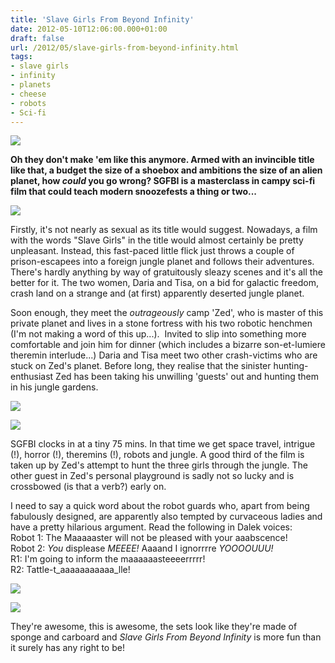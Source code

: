 ```yaml
---
title: 'Slave Girls From Beyond Infinity'
date: 2012-05-10T12:06:00.000+01:00
draft: false
url: /2012/05/slave-girls-from-beyond-infinity.html
tags: 
- slave girls
- infinity
- planets
- cheese
- robots
- Sci-fi
---
```


[![](https://blogger.googleusercontent.com/img/b/R29vZ2xl/AVvXsEiNXFkUCCuSI5DIpuPZfENmw8WCPgYoUgIVy-wdARqkp7SSAFmqkbUp1j8EqIqKLO30UreFvN8ark4bHvXIKohow6-6iKu8oOYHoDV9nDP7OcUQ7EccbSc-LkIJX34CRBqGvrj4SitU5CY/s400/slave_girls_poster.jpg)](https://picasaweb.google.com/lh/photo/83-X86y8_VmdD-LOD7RAV-54nN1RycrV_oQh2IHYfkI?feat=embedwebsite)

  
  
**Oh they don't make 'em like this anymore. Armed with an invincible title like that, a budget the size of a shoebox and ambitions the size of an alien planet, how _could_ you go wrong? SGFBI is a masterclass in campy sci-fi film that could teach modern snoozefests a thing or two...**  
  

[![](https://blogger.googleusercontent.com/img/b/R29vZ2xl/AVvXsEhXVkFJZCjeAClHK3vYGa459hGuFH3XxQpoKTNKqq3-KIeJDcCsrqYOfM9kT6uEK7AWZrqyuXtFPhZCdKzpT7rKWnWf5XnSOonP6f4eZ5T6M3AllDlG6Ff9y5_7OLgMWJkoGMo7FkM57m4/s400/sg01.jpg)](https://picasaweb.google.com/lh/photo/R6ZGE7fwJJ32_Iqao2KCdu54nN1RycrV_oQh2IHYfkI?feat=embedwebsite)

  
  
Firstly, it's not nearly as sexual as its title would suggest. Nowadays, a film with the words "Slave Girls" in the title would almost certainly be pretty unpleasant. Instead, this fast-paced little flick just throws a couple of prison-escapees into a foreign jungle planet and follows their adventures. There's hardly anything by way of gratuitously sleazy scenes and it's all the better for it. The two women, Daria and Tisa, on a bid for galactic freedom, crash land on a strange and (at first) apparently deserted jungle planet.  
  
Soon enough, they meet the _outrageously_ camp 'Zed', who is master of this private planet and lives in a stone fortress with his two robotic henchmen (I'm not making a word of this up...).  Invited to slip into something more comfortable and join him for dinner (which includes a bizarre son-et-lumiere theremin interlude...) Daria and Tisa meet two other crash-victims who are stuck on Zed's planet. Before long, they realise that the sinister hunting-enthusiast Zed has been taking his unwilling 'guests' out and hunting them in his jungle gardens.  
  

[![](https://blogger.googleusercontent.com/img/b/R29vZ2xl/AVvXsEjGIk_MCOtrpkGdpcjE31PQgZeaGkSsHx9gl1pm78RLK__x3bnaPptjDsy0WWiABWDVZ_qpJOUU_cKAqX5rQDYtZYqmZGSuI6fGCLEzPDM72Ah4_DRou-JGQZrWmGXUc8oRESfGibFhdHE/s400/sg02.jpg)](https://picasaweb.google.com/lh/photo/o62UXsWk3gcg-qvyeQvplO54nN1RycrV_oQh2IHYfkI?feat=embedwebsite)

  
  

[![](https://blogger.googleusercontent.com/img/b/R29vZ2xl/AVvXsEgZrts0xkx8F_29gyW4BndwMyQhr0xwWyKGnn20i7eGjUHDKX8s9AEyahu51CwQS659enFVkta3MxzQt0Q-17N-a06ZxWoXt8bWLnX1wTaO2D_J0vmSfw51P1aDVXtdgZkM2q75n5U1ghA/s400/sg03.jpg)](https://picasaweb.google.com/lh/photo/rOzhmJktMAtVs1VXBNgr6e54nN1RycrV_oQh2IHYfkI?feat=embedwebsite)

  
  
SGFBI clocks in at a tiny 75 mins. In that time we get space travel, intrigue (!), horror (!), theremins (!), robots and jungle. A good third of the film is taken up by Zed's attempt to hunt the three girls through the jungle. The other guest in Zed's personal playground is sadly not so lucky and is crossbowed (is that a verb?) early on.  
  
I need to say a quick word about the robot guards who, apart from being fabulously designed, are apparently also tempted by curvaceous ladies and have a pretty hilarious argument. Read the following in Dalek voices:  
Robot 1: The Maaaaaster will not be pleased with your aaabscence!  
Robot 2: _You_ displease _MEEEE!_ Aaaand I ignorrrre _YOOOOUUU!_  
R1: I'm going to inform the maaaaaasteeeerrrrr!  
R2: Tattle-t_aaaaaaaaaaa_lle!  
  

[![](https://blogger.googleusercontent.com/img/b/R29vZ2xl/AVvXsEg07dkXUzlo_Sojmc6WYv4iqlhFYivlsyTy3PZ_1MpwbTwPops9NPYWyB3Y8wcPSqnFXD7HhTxg8ThmxOTvIXhcu99s7umUAFivSXjzIVkk2TAcqDqLDjEqd3IwGCffo0ck_7wTI5RjNTs/s400/sg04.jpg)](https://picasaweb.google.com/lh/photo/5pqeMpB7Qv94Z7OpNiVSxu54nN1RycrV_oQh2IHYfkI?feat=embedwebsite)

  
  

[![](https://blogger.googleusercontent.com/img/b/R29vZ2xl/AVvXsEgbxEmfKc6LD5Drbafw9_MOu1fPkVIhlGxb3PXBNciVR2lUftWNiMasxLaTZGITbFK7MuEOVy_DnCFeL74__RbgmUEnDrpI34Tt76tqZYAabSLQyekz5u82kNMd7RVoUx069hajaLsVRXQ/s400/sg05.jpg)](https://picasaweb.google.com/lh/photo/hooCogDSALoflXZhjWQZXe54nN1RycrV_oQh2IHYfkI?feat=embedwebsite)

  
  
They're awesome, this is awesome, the sets look like they're made of sponge and carboard and _Slave Girls From Beyond Infinity_ is more fun than it surely has any right to be!